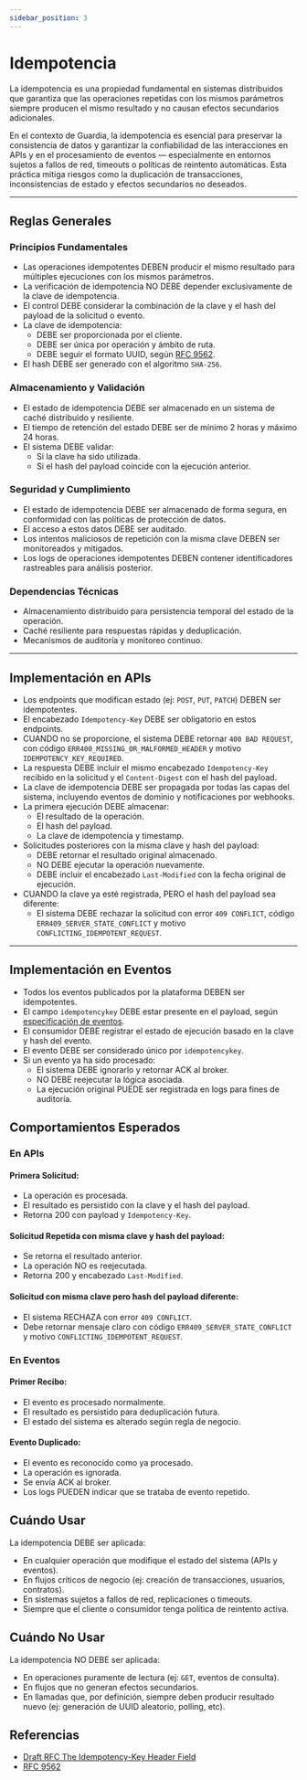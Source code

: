 ```yaml
---
sidebar_position: 3
---
```


# Idempotencia

La idempotencia es una propiedad fundamental en sistemas distribuidos que garantiza que las operaciones repetidas con los mismos parámetros siempre producen el mismo resultado y no causan efectos secundarios adicionales.

En el contexto de Guardia, la idempotencia es esencial para preservar la consistencia de datos y garantizar la confiabilidad de las interacciones en APIs y en el procesamiento de eventos — especialmente en entornos sujetos a fallos de red, timeouts o políticas de reintento automáticas. Esta práctica mitiga riesgos como la duplicación de transacciones, inconsistencias de estado y efectos secundarios no deseados.

---

## Reglas Generales

### Principios Fundamentales

- Las operaciones idempotentes DEBEN producir el mismo resultado para múltiples ejecuciones con los mismos parámetros.
- La verificación de idempotencia NO DEBE depender exclusivamente de la clave de idempotencia.
- El control DEBE considerar la combinación de la clave y el hash del payload de la solicitud o evento.
- La clave de idempotencia:
  - DEBE ser proporcionada por el cliente.
  - DEBE ser única por operación y ámbito de ruta.
  - DEBE seguir el formato UUID, según [RFC 9562](https://datatracker.ietf.org/doc/html/rfc9562).
- El hash DEBE ser generado con el algoritmo `SHA-256`.

### Almacenamiento y Validación

- El estado de idempotencia DEBE ser almacenado en un sistema de caché distribuido y resiliente.
- El tiempo de retención del estado DEBE ser de mínimo 2 horas y máximo 24 horas.
- El sistema DEBE validar:
  - Si la clave ha sido utilizada.
  - Si el hash del payload coincide con la ejecución anterior.

### Seguridad y Cumplimiento

- El estado de idempotencia DEBE ser almacenado de forma segura, en conformidad con las políticas de protección de datos.
- El acceso a estos datos DEBE ser auditado.
- Los intentos maliciosos de repetición con la misma clave DEBEN ser monitoreados y mitigados.
- Los logs de operaciones idempotentes DEBEN contener identificadores rastreables para análisis posterior.

### Dependencias Técnicas

- Almacenamiento distribuido para persistencia temporal del estado de la operación.
- Caché resiliente para respuestas rápidas y deduplicación.
- Mecanismos de auditoría y monitoreo continuo.

---

## Implementación en APIs

- Los endpoints que modifican estado (ej: `POST`, `PUT`, `PATCH`) DEBEN ser idempotentes.
- El encabezado `Idempotency-Key` DEBE ser obligatorio en estos endpoints.
- CUANDO no se proporcione, el sistema DEBE retornar `400 BAD REQUEST`, con código `ERR400_MISSING_OR_MALFORMED_HEADER` y motivo `IDEMPOTENCY_KEY_REQUIRED`.
- La respuesta DEBE incluir el mismo encabezado `Idempotency-Key` recibido en la solicitud y el `Content-Digest` con el hash del payload.
- La clave de idempotencia DEBE ser propagada por todas las capas del sistema, incluyendo eventos de dominio y notificaciones por webhooks.
- La primera ejecución DEBE almacenar:
  - El resultado de la operación.
  - El hash del payload.
  - La clave de idempotencia y timestamp.
- Solicitudes posteriores con la misma clave y hash del payload:
  - DEBE retornar el resultado original almacenado.
  - NO DEBE ejecutar la operación nuevamente.
  - DEBE incluir el encabezado `Last-Modified` con la fecha original de ejecución.
- CUANDO la clave ya esté registrada, PERO el hash del payload sea diferente:
  - El sistema DEBE rechazar la solicitud con error `409 CONFLICT`, código `ERR409_SERVER_STATE_CONFLICT` y motivo `CONFLICTING_IDEMPOTENT_REQUEST`.

---

## Implementación en Eventos

- Todos los eventos publicados por la plataforma DEBEN ser idempotentes.
- El campo `idempotencykey` DEBE estar presente en el payload, según [especificación de eventos](../specifications/cloud-events.md).
- El consumidor DEBE registrar el estado de ejecución basado en la clave y hash del evento.
- El evento DEBE ser considerado único por `idempotencykey`.
- Si un evento ya ha sido procesado:
  - El sistema DEBE ignorarlo y retornar ACK al broker.
  - NO DEBE reejecutar la lógica asociada.
  - La ejecución original PUEDE ser registrada en logs para fines de auditoría.

## Comportamientos Esperados

### En APIs

#### Primera Solicitud:
- La operación es procesada.
- El resultado es persistido con la clave y el hash del payload.
- Retorna 200 con payload y `Idempotency-Key`.

#### Solicitud Repetida con misma clave y hash del payload:
- Se retorna el resultado anterior.
- La operación NO es reejecutada.
- Retorna 200 y encabezado `Last-Modified`.

#### Solicitud con misma clave pero hash del payload diferente:
- El sistema RECHAZA con error `409 CONFLICT`.
- Debe retornar mensaje claro con código `ERR409_SERVER_STATE_CONFLICT` y motivo `CONFLICTING_IDEMPOTENT_REQUEST`.

### En Eventos

#### Primer Recibo:
- El evento es procesado normalmente.
- El resultado es persistido para deduplicación futura.
- El estado del sistema es alterado según regla de negocio.

#### Evento Duplicado:
- El evento es reconocido como ya procesado.
- La operación es ignorada.
- Se envía ACK al broker.
- Los logs PUEDEN indicar que se trataba de evento repetido.

## Cuándo Usar

La idempotencia DEBE ser aplicada:

- En cualquier operación que modifique el estado del sistema (APIs y eventos).
- En flujos críticos de negocio (ej: creación de transacciones, usuarios, contratos).
- En sistemas sujetos a fallos de red, replicaciones o timeouts.
- Siempre que el cliente o consumidor tenga política de reintento activa.

## Cuándo No Usar

La idempotencia NO DEBE ser aplicada:

- En operaciones puramente de lectura (ej: `GET`, eventos de consulta).
- En flujos que no generan efectos secundarios.
- En llamadas que, por definición, siempre deben producir resultado nuevo (ej: generación de UUID aleatorio, polling, etc).

## Referencias

- [Draft RFC The Idempotency-Key Header Field](https://www.ietf.org/archive/id/draft-ietf-httpapi-idempotency-key-header-01.html)
- [RFC 9562](https://datatracker.ietf.org/doc/html/rfc9562)
